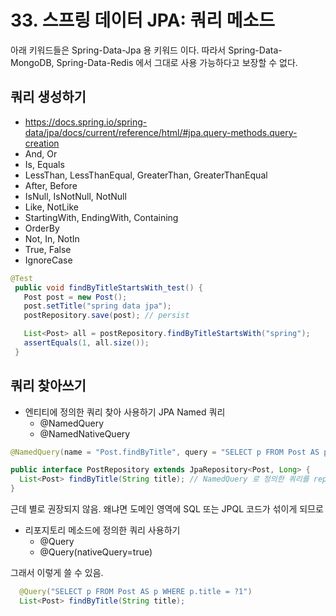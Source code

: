 # 33. 스프링 데이터 JPA: 쿼리 메소드

아래 키워드들은 Spring-Data-Jpa 용 키워드 이다. 따라서 Spring-Data-MongoDB, Spring-Data-Redis 에서 그대로 사용 가능하다고 보장할 수 없다.

## 쿼리 생성하기
 * https://docs.spring.io/spring-data/jpa/docs/current/reference/html/#jpa.query-methods.query-creation
 * And, Or
 * Is, Equals
 * LessThan, LessThanEqual, GreaterThan, GreaterThanEqual
 * After, Before
 * IsNull, IsNotNull, NotNull
 * Like, NotLike
 * StartingWith, EndingWith, Containing
 * OrderBy
 * Not, In, NotIn
 * True, False
 * IgnoreCase

 ```java
 @Test
  public void findByTitleStartsWith_test() {
    Post post = new Post();
    post.setTitle("spring data jpa");
    postRepository.save(post); // persist

    List<Post> all = postRepository.findByTitleStartsWith("spring");
    assertEquals(1, all.size());
  }
 ```

## 쿼리 찾아쓰기
 * 엔티티에 정의한 쿼리 찾아 사용하기 JPA Named 쿼리
   - @NamedQuery
   - @NamedNativeQuery

```java
@NamedQuery(name = "Post.findByTitle", query = "SELECT p FROM Post AS p WHERE p.title = ?1")

```
```java
public interface PostRepository extends JpaRepository<Post, Long> {
  List<Post> findByTitle(String title); // NamedQuery 로 정의한 쿼리를 repo 에 알려줘야 함.
}
```

근데 별로 권장되지 않음. 왜냐면 도메인 영역에 SQL 또는 JPQL 코드가 섞이게 되므로

 * 리포지토리 메소드에 정의한 쿼리 사용하기
   - @Query
   - @Query(nativeQuery=true)

그래서 이렇게 쓸 수 있음.

```java
  @Query("SELECT p FROM Post AS p WHERE p.title = ?1")
  List<Post> findByTitle(String title);
```